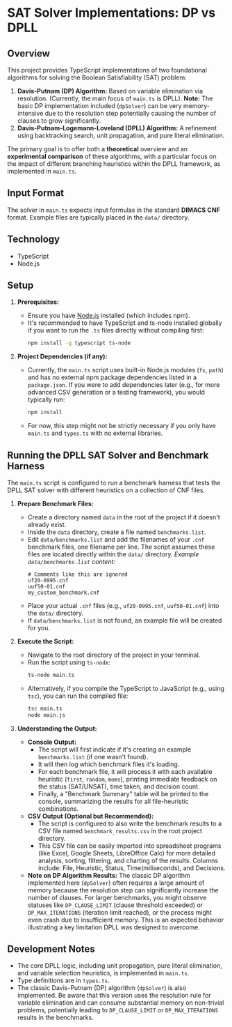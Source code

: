 # SAT Solver Implementations: DP vs DPLL

## Overview

This project provides TypeScript implementations of two foundational algorithms for solving the Boolean Satisfiability (SAT) problem:

1.  **Davis-Putnam (DP) Algorithm:** Based on variable elimination via resolution. (Currently, the main focus of `main.ts` is DPLL). **Note:** The basic DP implementation included (`dpSolver`) can be very memory-intensive due to the resolution step potentially causing the number of clauses to grow significantly.
2.  **Davis-Putnam-Logemann-Loveland (DPLL) Algorithm:** A refinement using backtracking search, unit propagation, and pure literal elimination.

The primary goal is to offer both a **theoretical** overview and an **experimental comparison** of these algorithms, with a particular focus on the impact of different branching heuristics within the DPLL framework, as implemented in `main.ts`.

## Input Format

The solver in `main.ts` expects input formulas in the standard **DIMACS CNF** format. Example files are typically placed in the `data/` directory.

## Technology

*   TypeScript
*   Node.js

## Setup

1.  **Prerequisites:**
    *   Ensure you have [Node.js](https://nodejs.org/) installed (which includes npm).
    *   It's recommended to have TypeScript and ts-node installed globally if you want to run the `.ts` files directly without compiling first:
        ```bash
        npm install -g typescript ts-node
        ```

2.  **Project Dependencies (if any):**
    *   Currently, the `main.ts` script uses built-in Node.js modules (`fs`, `path`) and has no external npm package dependencies listed in a `package.json`. If you were to add dependencies later (e.g., for more advanced CSV generation or a testing framework), you would typically run:
        ```bash
        npm install
        ```
    *   For now, this step might not be strictly necessary if you only have `main.ts` and `types.ts` with no external libraries.

## Running the DPLL SAT Solver and Benchmark Harness

The `main.ts` script is configured to run a benchmark harness that tests the DPLL SAT solver with different heuristics on a collection of CNF files.

1.  **Prepare Benchmark Files:**
    *   Create a directory named `data` in the root of the project if it doesn't already exist.
    *   Inside the `data` directory, create a file named `benchmarks.list`.
    *   Edit `data/benchmarks.list` and add the filenames of your `.cnf` benchmark files, one filename per line. The script assumes these files are located directly within the `data/` directory.
        *Example `data/benchmarks.list` content:*
        ```
        # Comments like this are ignored
        uf20-0995.cnf
        uuf50-01.cnf
        my_custom_benchmark.cnf
        ```
    *   Place your actual `.cnf` files (e.g., `uf20-0995.cnf`, `uuf50-01.cnf`) into the `data/` directory.
    *   If `data/benchmarks.list` is not found, an example file will be created for you.

2.  **Execute the Script:**
    *   Navigate to the root directory of the project in your terminal.
    *   Run the script using `ts-node`:
        ```bash
        ts-node main.ts
        ```
    *   Alternatively, if you compile the TypeScript to JavaScript (e.g., using `tsc`), you can run the compiled file:
        ```bash
        tsc main.ts
        node main.js
        ```

3.  **Understanding the Output:**
    *   **Console Output:**
        *   The script will first indicate if it's creating an example `benchmarks.list` (if one wasn't found).
        *   It will then log which benchmark files it's loading.
        *   For each benchmark file, it will process it with each available heuristic (`first`, `random`, `moms`), printing immediate feedback on the status (SAT/UNSAT), time taken, and decision count.
        *   Finally, a "Benchmark Summary" table will be printed to the console, summarizing the results for all file-heuristic combinations.
    *   **CSV Output (Optional but Recommended):**
        *   The script is configured to also write the benchmark results to a CSV file named `benchmark_results.csv` in the root project directory.
        *   This CSV file can be easily imported into spreadsheet programs (like Excel, Google Sheets, LibreOffice Calc) for more detailed analysis, sorting, filtering, and charting of the results. Columns include: File, Heuristic, Status, Time(miliseconds), and Decisions.
    *   **Note on DP Algorithm Results:** The classic DP algorithm implemented here (`dpSolver`) often requires a large amount of memory because the resolution step can significantly increase the number of clauses. For larger benchmarks, you might observe statuses like `DP_CLAUSE_LIMIT` (clause threshold exceeded) or `DP_MAX_ITERATIONS` (iteration limit reached), or the process might even crash due to insufficient memory. This is an expected behavior illustrating a key limitation DPLL was designed to overcome.

## Development Notes

*   The core DPLL logic, including unit propagation, pure literal elimination, and variable selection heuristics, is implemented in `main.ts`.
*   Type definitions are in `types.ts`.
*   The classic Davis-Putnam (DP) algorithm (`dpSolver`) is also implemented. Be aware that this version uses the resolution rule for variable elimination and can consume substantial memory on non-trivial problems, potentially leading to `DP_CLAUSE_LIMIT` or `DP_MAX_ITERATIONS` results in the benchmarks.
